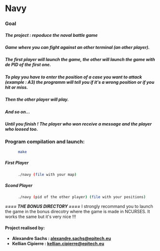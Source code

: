 # Navy

### Goal
##### The project : repoduce the naval battle game
##### Game where you can fight against an other terminal (an other player).

##### The first player will launch the game, the other will launch the game with de PID of the first one. 
##### To play you have to enter the position of a case you want to attack (example : A3) the programm will tell you if it's a wrong position or if you hit or miss.

##### Then the other player will play.
##### And so on...

##### Until you finish ! The player who won receive a message and the player who loosed too.


### Program compilation and launch:
  ```sh
        make
```
##### First Player
  ```sh
        ./navy (file with your map)
```
##### Scond Player
  ```sh
        ./navy (pid of the other player) (file with your positions)
```

***==== THE BONUS DIRECTORY ====***
I strongly recommand you to launch the game in the bonus direcotry where the game is made in NCURSES.
It works the same but it's very nice !!!

#### Project realised by:
- **Alexandre Sachs : [alexandre.sachs@epitech.eu](https://github.com/SachsA)**
- **Kellian Cipierre : [kellian.cipierre@epitech.eu](https://github.com/K6PIR)**
